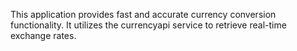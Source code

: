 This application provides fast and accurate currency conversion functionality.
It utilizes the currencyapi service to retrieve real-time exchange rates.
